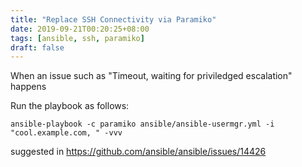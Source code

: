 ```yaml
---
title: "Replace SSH Connectivity via Paramiko"
date: 2019-09-21T00:20:25+08:00
tags: [ansible, ssh, paramiko]
draft: false
---
```



When an issue such as "Timeout, waiting for priviledged escalation" happens

Run the playbook as follows:
```
ansible-playbook -c paramiko ansible/ansible-usermgr.yml -i "cool.example.com, " -vvv
```
suggested in https://github.com/ansible/ansible/issues/14426
